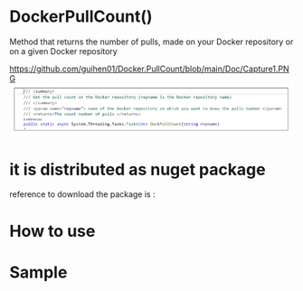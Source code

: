 # DockerPullCount()

Method that returns the number of pulls, made on your Docker repository or on a given Docker repository

https://github.com/guihen01/Docker.PullCount/blob/main/Doc/Capture1.PNG
![alt text](https://github.com/guihen01/Docker.PullCount/blob/main/Doc/Capture1.PNG "Logo Title Text 1")

# it is distributed as nuget package 
reference to download the package is : 
 
 # How to use

# Sample
